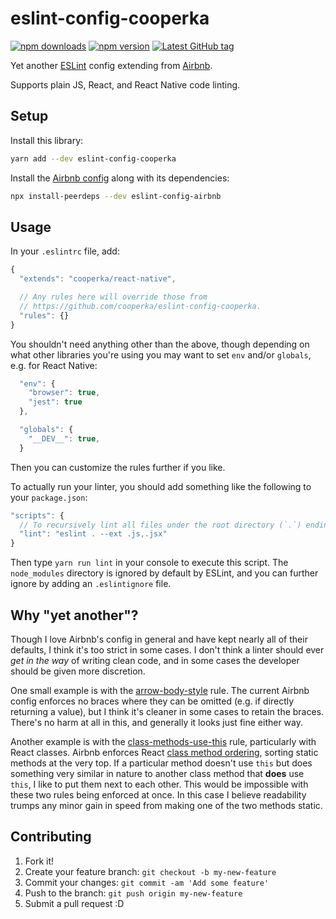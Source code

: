 # eslint-config-cooperka

[![npm downloads](https://img.shields.io/npm/dm/eslint-config-cooperka.svg)](https://www.npmjs.com/package/eslint-config-cooperka)
[![npm version](https://img.shields.io/npm/v/eslint-config-cooperka.svg)](https://www.npmjs.com/package/eslint-config-cooperka)
[![Latest GitHub tag](https://img.shields.io/github/tag/cooperka/eslint-config-cooperka.svg)](https://github.com/cooperka/eslint-config-cooperka)

Yet another [ESLint](http://eslint.org/) config extending from [Airbnb](https://github.com/airbnb/javascript).

Supports plain JS, React, and React Native code linting.

## Setup

Install this library:

```bash
yarn add --dev eslint-config-cooperka
```

Install the [Airbnb config](https://www.npmjs.com/package/eslint-config-airbnb) along with its dependencies:

```bash
npx install-peerdeps --dev eslint-config-airbnb
```

## Usage

In your `.eslintrc` file, add:

```js
{
  "extends": "cooperka/react-native",

  // Any rules here will override those from
  // https://github.com/cooperka/eslint-config-cooperka.
  "rules": {}
}

```

You shouldn't need anything other than the above, though depending on
what other libraries you're using you may want to set `env` and/or `globals`, e.g. for React Native:

```js
  "env": {
    "browser": true,
    "jest": true
  },

  "globals": {
    "__DEV__": true,
  }
```

Then you can customize the rules further if you like.

To actually run your linter, you should add something like the following to your `package.json`:

```js
"scripts": {
  // To recursively lint all files under the root directory (`.`) ending in `.js` or `.jsx`:
  "lint": "eslint . --ext .js,.jsx"
}
```

Then type `yarn run lint` in your console to execute this script.
The `node_modules` directory is ignored by default by ESLint, and you can further ignore by adding an `.eslintignore` file.

## Why "yet another"?

Though I love Airbnb's config in general and have kept nearly all of their defaults, I think it's too strict in some cases.
I don't think a linter should ever *get in the way* of writing clean code, and in some cases the developer should be given more discretion.

One small example is with the [arrow-body-style](http://eslint.org/docs/rules/arrow-body-style) rule.
The current Airbnb config enforces no braces where they can be omitted (e.g. if directly returning a value),
but I think it's cleaner in some cases to retain the braces. There's no harm at all in this, and generally it looks just fine either way.

Another example is with the [class-methods-use-this](http://eslint.org/docs/rules/class-methods-use-this) rule,
particularly with React classes. Airbnb enforces React [class method ordering](https://github.com/airbnb/javascript/tree/master/react#ordering),
sorting static methods at the very top. If a particular method doesn't use `this` but does something very similar in nature to another class method
that **does** use `this`, I like to put them next to each other. This would be impossible with these two rules being enforced at once.
In this case I believe readability trumps any minor gain in speed from making one of the two methods static.

## Contributing

1. Fork it!
2. Create your feature branch: `git checkout -b my-new-feature`
3. Commit your changes: `git commit -am 'Add some feature'`
4. Push to the branch: `git push origin my-new-feature`
5. Submit a pull request :D
